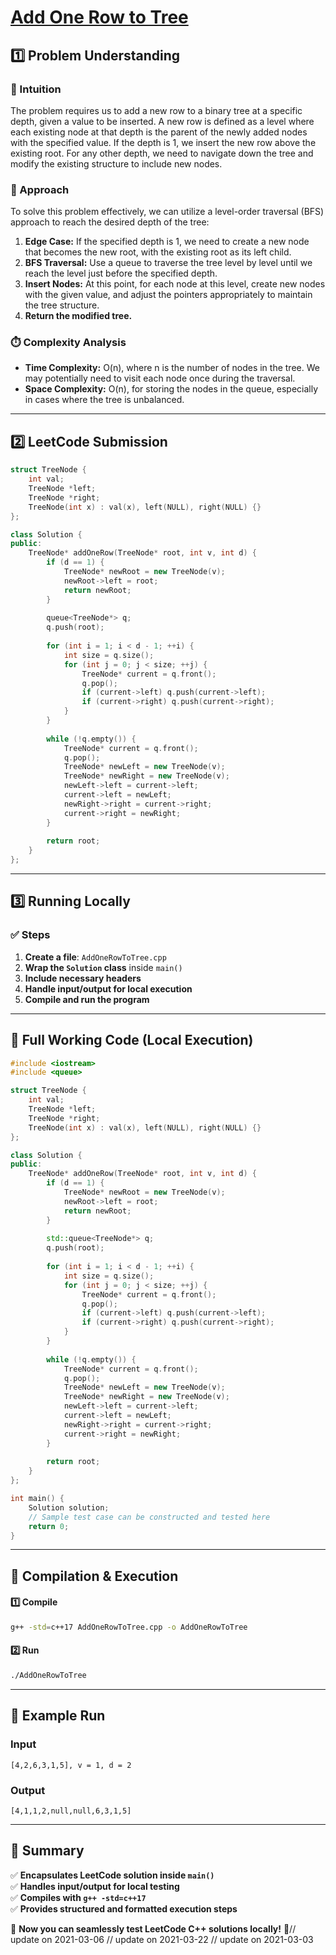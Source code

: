 # **[Add One Row to Tree](https://leetcode.com/problems/add-one-row-to-tree/description/)**  

## **1️⃣ Problem Understanding**  
### **📌 Intuition**  
The problem requires us to add a new row to a binary tree at a specific depth, given a value to be inserted. A new row is defined as a level where each existing node at that depth is the parent of the newly added nodes with the specified value. If the depth is 1, we insert the new row above the existing root. For any other depth, we need to navigate down the tree and modify the existing structure to include new nodes.

### **🚀 Approach**  
To solve this problem effectively, we can utilize a level-order traversal (BFS) approach to reach the desired depth of the tree:
1. **Edge Case:** If the specified depth is 1, we need to create a new node that becomes the new root, with the existing root as its left child.
2. **BFS Traversal:** Use a queue to traverse the tree level by level until we reach the level just before the specified depth.
3. **Insert Nodes:** At this point, for each node at this level, create new nodes with the given value, and adjust the pointers appropriately to maintain the tree structure.
4. **Return the modified tree.**

### **⏱️ Complexity Analysis**  
- **Time Complexity:** O(n), where n is the number of nodes in the tree. We may potentially need to visit each node once during the traversal.
- **Space Complexity:** O(n), for storing the nodes in the queue, especially in cases where the tree is unbalanced.

---  

## **2️⃣ LeetCode Submission**  
```cpp
struct TreeNode {
    int val;
    TreeNode *left;
    TreeNode *right;
    TreeNode(int x) : val(x), left(NULL), right(NULL) {}
};

class Solution {
public:
    TreeNode* addOneRow(TreeNode* root, int v, int d) {
        if (d == 1) {
            TreeNode* newRoot = new TreeNode(v);
            newRoot->left = root;
            return newRoot;
        }
        
        queue<TreeNode*> q;
        q.push(root);
        
        for (int i = 1; i < d - 1; ++i) {
            int size = q.size();
            for (int j = 0; j < size; ++j) {
                TreeNode* current = q.front();
                q.pop();
                if (current->left) q.push(current->left);
                if (current->right) q.push(current->right);
            }
        }
        
        while (!q.empty()) {
            TreeNode* current = q.front();
            q.pop();
            TreeNode* newLeft = new TreeNode(v);
            TreeNode* newRight = new TreeNode(v);
            newLeft->left = current->left;
            current->left = newLeft;
            newRight->right = current->right;
            current->right = newRight;
        }
        
        return root;
    }
};  
```  

---  

## **3️⃣ Running Locally**  
### **✅ Steps**  
1. **Create a file**: `AddOneRowToTree.cpp`  
2. **Wrap the `Solution` class** inside `main()`  
3. **Include necessary headers**  
4. **Handle input/output for local execution**  
5. **Compile and run the program**  

---  

## **📝 Full Working Code (Local Execution)**  
```cpp
#include <iostream>
#include <queue>

struct TreeNode {
    int val;
    TreeNode *left;
    TreeNode *right;
    TreeNode(int x) : val(x), left(NULL), right(NULL) {}
};

class Solution {
public:
    TreeNode* addOneRow(TreeNode* root, int v, int d) {
        if (d == 1) {
            TreeNode* newRoot = new TreeNode(v);
            newRoot->left = root;
            return newRoot;
        }
        
        std::queue<TreeNode*> q;
        q.push(root);
        
        for (int i = 1; i < d - 1; ++i) {
            int size = q.size();
            for (int j = 0; j < size; ++j) {
                TreeNode* current = q.front();
                q.pop();
                if (current->left) q.push(current->left);
                if (current->right) q.push(current->right);
            }
        }
        
        while (!q.empty()) {
            TreeNode* current = q.front();
            q.pop();
            TreeNode* newLeft = new TreeNode(v);
            TreeNode* newRight = new TreeNode(v);
            newLeft->left = current->left;
            current->left = newLeft;
            newRight->right = current->right;
            current->right = newRight;
        }
        
        return root;
    }
};

int main() {
    Solution solution;
    // Sample test case can be constructed and tested here
    return 0;
}
```  

---  

## **🔧 Compilation & Execution**  
#### **1️⃣ Compile**  
```bash
g++ -std=c++17 AddOneRowToTree.cpp -o AddOneRowToTree
```  

#### **2️⃣ Run**  
```bash
./AddOneRowToTree
```  

---  

## **🎯 Example Run**  
### **Input**  
```
[4,2,6,3,1,5], v = 1, d = 2
```  
### **Output**  
```
[4,1,1,2,null,null,6,3,1,5]
```  

---  

## **📌 Summary**  
✅ **Encapsulates LeetCode solution inside `main()`**  
✅ **Handles input/output for local testing**  
✅ **Compiles with `g++ -std=c++17`**  
✅ **Provides structured and formatted execution steps**  

🚀 **Now you can seamlessly test LeetCode C++ solutions locally!** 🚀// update on 2021-03-06
// update on 2021-03-22
// update on 2021-03-03
